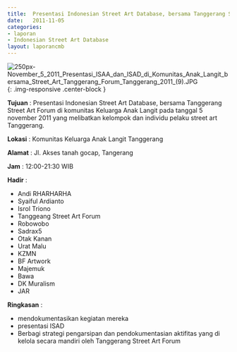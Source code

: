 ```yaml
---	
title: 	Presentasi Indonesian Street Art Database, bersama Tanggerang Street Art Forum di komunitas Keluarga Anak Langit pada tanggal 5 november 2011 yang melibatkan kelompok dan individu pelaku street art Tanggerang.
date: 	2011-11-05
categories:	
- laporan	
- Indonesian Street Art Database
layout: laporancmb
---	
```

	
![250px-November_5_2011_Presentasi_ISAA_dan_ISAD_di_Komunitas_Anak_Langit_bersama_Street_Art_Tanggerang_Forum_Tanggerang_2011_(9).JPG](/uploads/250px-November_5_2011_Presentasi_ISAA_dan_ISAD_di_Komunitas_Anak_Langit_bersama_Street_Art_Tanggerang_Forum_Tanggerang_2011_(9).JPG.jpg){: .img-responsive .center-block }	
	
**Tujuan** :	Presentasi Indonesian Street Art Database, bersama Tanggerang Street Art Forum di komunitas Keluarga Anak Langit pada tanggal 5 november 2011 yang melibatkan kelompok dan individu pelaku street art Tanggerang.
	
**Lokasi** :	Komunitas Keluarga Anak Langit Tanggerang
	
**Alamat** : 	Jl. Akses tanah gocap, Tangerang
	
**Jam** :	12:00-21:30 WIB
	
**Hadir** :	
*	Andi RHARHARHA
*	Syaiful Ardianto
*	Isrol Triono
*	Tanggeang Street Art Forum
*	Robowobo
*	Sadrax5
*	Otak Kanan
*	Urat Malu
*	KZMN
*	BF Artwork
*	Majemuk
*	Bawa
*	DK Muralism
*	JAR

**Ringkasan** :	
*	mendokumentasikan kegiatan mereka
*	presentasi ISAD
*	Berbagi strategi pengarsipan dan pendokumentasian aktifitas yang di kelola secara mandiri oleh Tanggerang Street Art Forum
